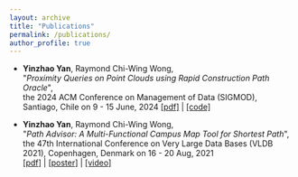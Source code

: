 ```yaml
---
layout: archive
title: "Publications"
permalink: /publications/
author_profile: true
---
```


* **Yinzhao Yan**, Raymond Chi-Wing Wong,  
"*Proximity Queries on Point Clouds using Rapid Construction Path Oracle*",    
the 2024 ACM Conference on Management of Data (SIGMOD), Santiago, Chile on 9 - 15 June, 2024
[[pdf]](https://yanyinzhao.github.io/files/PointCloudRCOracle/PointCloudRCOracle-paper.pdf) | [[code]](https://github.com/yanyinzhao/PointCloudPathCode) 

* **Yinzhao Yan**, Raymond Chi-Wing Wong,  
"*Path Advisor: A Multi-Functional Campus Map Tool for Shortest Path*",    
the 47th International Conference on Very Large Data Bases (VLDB 2021), Copenhagen, Denmark on 16 - 20 Aug, 2021  
[[pdf]](https://yanyinzhao.github.io/files/PathAdvisor/PathAdvisor-paper.pdf) | [[poster]](https://yanyinzhao.github.io/files/PathAdvisor/PathAdvisor-poster.pdf) | [[video]](https://yanyinzhao.github.io/files/PathAdvisor/PathAdvisor-video.mp4)